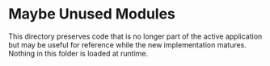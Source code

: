 # Maybe Unused Modules

This directory preserves code that is no longer part of the active application but may be
useful for reference while the new implementation matures. Nothing in this folder is loaded
at runtime.
